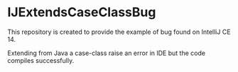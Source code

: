 # IJExtendsCaseClassBug
This repository is created to provide the example of bug found on IntelliJ CE 14.


Extending from Java a case-class raise an error in IDE but the code compiles successfully.
